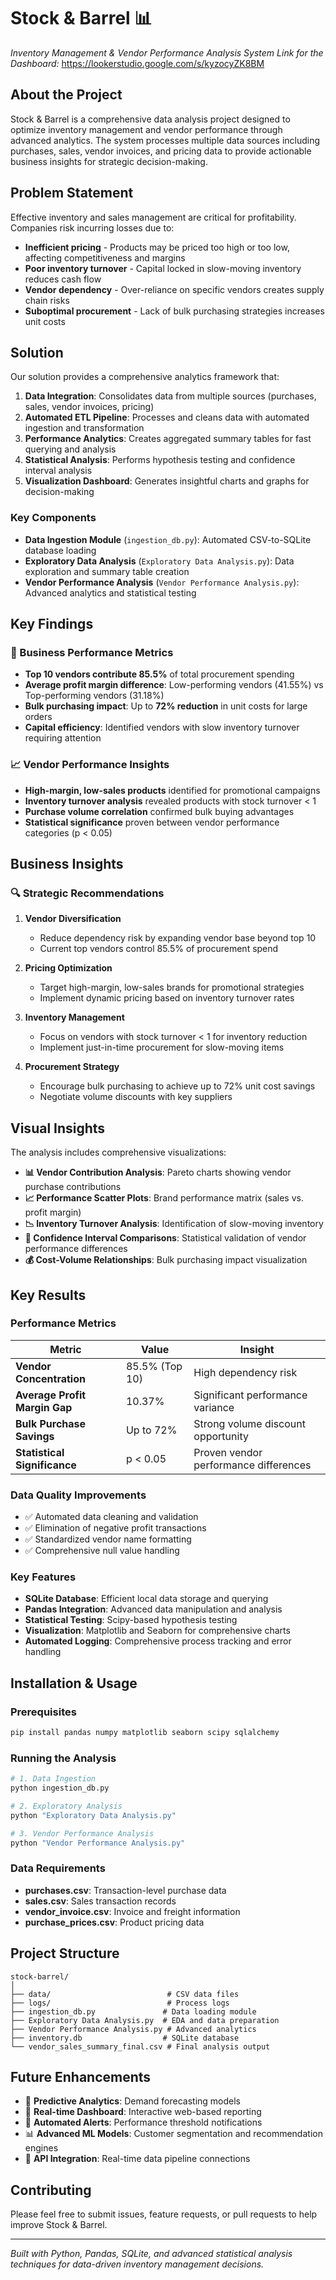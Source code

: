 # Stock & Barrel 📊
*Inventory Management & Vendor Performance Analysis System*
*Link for the Dashboard:* https://lookerstudio.google.com/s/kyzocyZK8BM

## About the Project

Stock & Barrel is a comprehensive data analysis project designed to optimize inventory management and vendor performance through advanced analytics. The system processes multiple data sources including purchases, sales, vendor invoices, and pricing data to provide actionable business insights for strategic decision-making.

## Problem Statement

Effective inventory and sales management are critical for profitability. Companies risk incurring losses due to:

- **Inefficient pricing** - Products may be priced too high or too low, affecting competitiveness and margins
- **Poor inventory turnover** - Capital locked in slow-moving inventory reduces cash flow
- **Vendor dependency** - Over-reliance on specific vendors creates supply chain risks
- **Suboptimal procurement** - Lack of bulk purchasing strategies increases unit costs

## Solution

Our solution provides a comprehensive analytics framework that:

1. **Data Integration**: Consolidates data from multiple sources (purchases, sales, vendor invoices, pricing)
2. **Automated ETL Pipeline**: Processes and cleans data with automated ingestion and transformation
3. **Performance Analytics**: Creates aggregated summary tables for fast querying and analysis
4. **Statistical Analysis**: Performs hypothesis testing and confidence interval analysis
5. **Visualization Dashboard**: Generates insightful charts and graphs for decision-making

### Key Components

- **Data Ingestion Module** (`ingestion_db.py`): Automated CSV-to-SQLite database loading
- **Exploratory Data Analysis** (`Exploratory Data Analysis.py`): Data exploration and summary table creation
- **Vendor Performance Analysis** (`Vendor Performance Analysis.py`): Advanced analytics and statistical testing

## Key Findings

### 🎯 Business Performance Metrics
- **Top 10 vendors contribute 85.5%** of total procurement spending
- **Average profit margin difference**: Low-performing vendors (41.55%) vs Top-performing vendors (31.18%)
- **Bulk purchasing impact**: Up to **72% reduction** in unit costs for large orders
- **Capital efficiency**: Identified vendors with slow inventory turnover requiring attention

### 📈 Vendor Performance Insights
- **High-margin, low-sales products** identified for promotional campaigns
- **Inventory turnover analysis** revealed products with stock turnover < 1
- **Purchase volume correlation** confirmed bulk buying advantages
- **Statistical significance** proven between vendor performance categories (p < 0.05)

## Business Insights

### 🔍 Strategic Recommendations

1. **Vendor Diversification**
   - Reduce dependency risk by expanding vendor base beyond top 10
   - Current top vendors control 85.5% of procurement spend

2. **Pricing Optimization**
   - Target high-margin, low-sales brands for promotional strategies
   - Implement dynamic pricing based on inventory turnover rates

3. **Inventory Management**
   - Focus on vendors with stock turnover < 1 for inventory reduction
   - Implement just-in-time procurement for slow-moving items

4. **Procurement Strategy**
   - Encourage bulk purchasing to achieve up to 72% unit cost savings
   - Negotiate volume discounts with key suppliers

## Visual Insights

The analysis includes comprehensive visualizations:

- **📊 Vendor Contribution Analysis**: Pareto charts showing vendor purchase contributions
- **📈 Performance Scatter Plots**: Brand performance matrix (sales vs. profit margin)
- **📉 Inventory Turnover Analysis**: Identification of slow-moving inventory
- **🎯 Confidence Interval Comparisons**: Statistical validation of vendor performance differences
- **💰 Cost-Volume Relationships**: Bulk purchasing impact visualization

## Key Results

### Performance Metrics
| Metric | Value | Insight |
|--------|--------|---------|
| **Vendor Concentration** | 85.5% (Top 10) | High dependency risk |
| **Average Profit Margin Gap** | 10.37% | Significant performance variance |
| **Bulk Purchase Savings** | Up to 72% | Strong volume discount opportunity |
| **Statistical Significance** | p < 0.05 | Proven vendor performance differences |

### Data Quality Improvements
- ✅ Automated data cleaning and validation
- ✅ Elimination of negative profit transactions
- ✅ Standardized vendor name formatting
- ✅ Comprehensive null value handling


### Key Features
- **SQLite Database**: Efficient local data storage and querying
- **Pandas Integration**: Advanced data manipulation and analysis
- **Statistical Testing**: Scipy-based hypothesis testing
- **Visualization**: Matplotlib and Seaborn for comprehensive charts
- **Automated Logging**: Comprehensive process tracking and error handling

## Installation & Usage

### Prerequisites
```bash
pip install pandas numpy matplotlib seaborn scipy sqlalchemy
```

### Running the Analysis
```bash
# 1. Data Ingestion
python ingestion_db.py

# 2. Exploratory Analysis
python "Exploratory Data Analysis.py"

# 3. Vendor Performance Analysis  
python "Vendor Performance Analysis.py"
```

### Data Requirements
- **purchases.csv**: Transaction-level purchase data
- **sales.csv**: Sales transaction records
- **vendor_invoice.csv**: Invoice and freight information
- **purchase_prices.csv**: Product pricing data

## Project Structure
```
stock-barrel/
│
├── data/                          # CSV data files
├── logs/                          # Process logs
├── ingestion_db.py               # Data loading module
├── Exploratory Data Analysis.py  # EDA and data preparation
├── Vendor Performance Analysis.py # Advanced analytics
├── inventory.db                  # SQLite database
└── vendor_sales_summary_final.csv # Final analysis output
```

## Future Enhancements

- 🔮 **Predictive Analytics**: Demand forecasting models
- 📱 **Real-time Dashboard**: Interactive web-based reporting
- 🤖 **Automated Alerts**: Performance threshold notifications  
- 📊 **Advanced ML Models**: Customer segmentation and recommendation engines
- 🔄 **API Integration**: Real-time data pipeline connections

## Contributing

Please feel free to submit issues, feature requests, or pull requests to help improve Stock & Barrel.

---

*Built with Python, Pandas, SQLite, and advanced statistical analysis techniques for data-driven inventory management decisions.*

